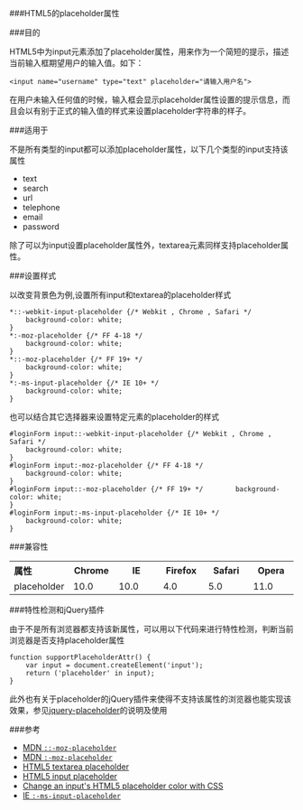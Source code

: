 ###HTML5的placeholder属性

###目的

HTML5中为input元素添加了placeholder属性，用来作为一个简短的提示，描述当前输入框期望用户的输入值。如下：

	<input name="username" type="text" placeholder="请输入用户名">

在用户未输入任何值的时候，输入框会显示placeholder属性设置的提示信息，而且会以有别于正式的输入值的样式来设置placeholder字符串的样子。


###适用于

不是所有类型的input都可以添加placeholder属性，以下几个类型的input支持该属性

+ text
+ search
+ url
+ telephone
+ email
+ password

除了可以为input设置placeholder属性外，textarea元素同样支持placeholder属性。

###设置样式

以改变背景色为例,设置所有input和textarea的placeholder样式

	*::-webkit-input-placeholder {/* Webkit , Chrome , Safari */
	    background-color: white;
	}
	*:-moz-placeholder {/* FF 4-18 */    	
	    background-color: white;
	}
	*::-moz-placeholder {/* FF 19+ */    	
	    background-color: white;
	}
	*:-ms-input-placeholder {/* IE 10+ */
	    background-color: white;
	}

也可以结合其它选择器来设置特定元素的placeholder的样式

	#loginForm input::-webkit-input-placeholder {/* Webkit , Chrome , Safari */
	    background-color: white;
	}
	#loginForm input:-moz-placeholder {/* FF 4-18 */
	    background-color: white;
	}
	#loginForm input::-moz-placeholder {/* FF 19+ */ 	    background-color: white;
	}
	#loginForm input:-ms-input-placeholder {/* IE 10+ */
	    background-color: white;
	}

###兼容性


<table>
  <tbody><tr>
    <th style="width:20%;font-size:16px;text-align:left;">属性</th>
    <th style="width:16%;" class="bsChrome" title="Chrome">Chrome</th>
    <th style="width:16%;" class="bsIE" title="Internet Explorer">IE</th>
    <th style="width:16%;" class="bsFirefox" title="Firefox">Firefox</th>
    <th style="width:16%;" class="bsSafari" title="Safari">Safari</th>
    <th style="width:16%;" class="bsOpera" title="Opera">Opera</th>                
  </tr>
  <tr>
    <td style="text-align:left;">placeholder</td>
    <td>10.0</td>
    <td>10.0</td>
    <td>4.0</td>
    <td>5.0</td>
    <td>11.0</td>
  </tr>
</tbody></table>

###特性检测和jQuery插件

由于不是所有浏览器都支持该新属性，可以用以下代码来进行特性检测，判断当前浏览器是否支持placeholder属性

	function supportPlaceholderAttr() {
		var input = document.createElement('input');
		return ('placeholder' in input);
	}

此外也有关于placeholder的jQuery插件来使得不支持该属性的浏览器也能实现该效果，参见[jquery-placeholder][7]的说明及使用

###参考

+ [MDN `::-moz-placeholder`][1]
+ [MDN `:-moz-placeholder`][2]
+ [HTML5 textarea placeholder][3]
+ [HTML5 input placeholder][4]
+ [Change an input's HTML5 placeholder color with CSS][5]
+ [IE `:-ms-input-placeholder`][6]

[1]: https://developer.mozilla.org/zh-CN/docs/Web/CSS/::-moz-placeholder
[2]: https://developer.mozilla.org/zh-CN/docs/Web/CSS/:-moz-placeholder
[3]: https://html.spec.whatwg.org/multipage/forms.html#attr-textarea-placeholder
[4]: https://html.spec.whatwg.org/multipage/forms.html#attr-input-placeholder
[5]: http://stackoverflow.com/questions/2610497/change-an-inputs-html5-placeholder-color-with-css
[6]: https://msdn.microsoft.com/en-us/library/ie/hh772745(v=vs.85).aspx"
[7]: https://github.com/mathiasbynens/jquery-placeholder








